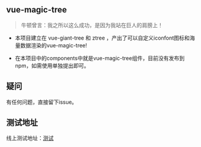 ## vue-magic-tree

> 牛顿曾言：我之所以这么成功，是因为我站在巨人的肩膀上！

- 本项目建立在 vue-giant-tree 和 ztree ，产出了可以自定义iconfont图标和海量数据渲染的vue-magic-tree!

- 在本项目中的components中就是vue-magic-tree组件，目前没有发布到npm，如需使用单独提出即可。

## 疑问

有任何问题，直接留下issue。


## 测试地址

线上测试地址：[测试](http://tree.inner.ink/)